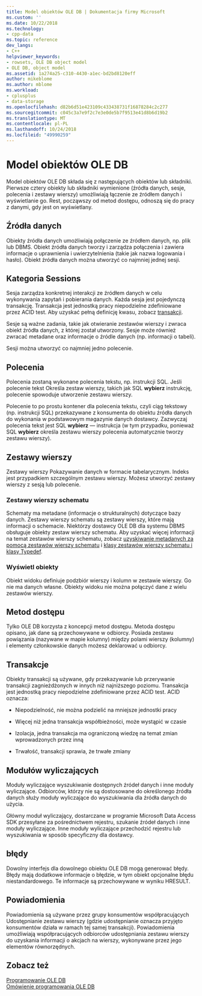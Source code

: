 ```yaml
---
title: Model obiektów OLE DB | Dokumentacja firmy Microsoft
ms.custom: ''
ms.date: 10/22/2018
ms.technology:
- cpp-data
ms.topic: reference
dev_langs:
- C++
helpviewer_keywords:
- rowsets, OLE DB object model
- OLE DB, object model
ms.assetid: 1a274a25-c310-4430-a1ec-bd2bd8120eff
author: mikeblome
ms.author: mblome
ms.workload:
- cplusplus
- data-storage
ms.openlocfilehash: d82b6d51e423109c433438731f16878284c2c277
ms.sourcegitcommit: c045c3a7e9f2c7e3e0de5b7f9513e41d8b6d19b2
ms.translationtype: MT
ms.contentlocale: pl-PL
ms.lasthandoff: 10/24/2018
ms.locfileid: "49990259"
---
```

# <a name="ole-db-object-model"></a>Model obiektów OLE DB

Model obiektów OLE DB składa się z następujących obiektów lub składniki. Pierwsze cztery obiekty lub składniki wymienione (źródła danych, sesje, polecenia i zestawy wierszy) umożliwiają łączenie ze źródłem danych i wyświetlanie go. Rest, począwszy od metod dostępu, odnoszą się do pracy z danymi, gdy jest on wyświetlany.  
  
## <a name="data-sources"></a>Źródła danych  

Obiekty źródła danych umożliwiają połączenie ze źródłem danych, np. plik lub DBMS. Obiekt źródła danych tworzy i zarządza połączenia i zawiera informacje o uprawnienia i uwierzytelnienia (takie jak nazwa logowania i hasło). Obiekt źródła danych można utworzyć co najmniej jednej sesji.  
  
## <a name="sessions"></a>Kategoria Sessions  

Sesja zarządza konkretnej interakcji ze źródłem danych w celu wykonywania zapytań i pobierania danych. Każda sesja jest pojedynczą transakcję. Transakcja jest jednostką pracy niepodzielne zdefiniowane przez ACID test. Aby uzyskać pełną definicję kwasu, zobacz [transakcji](#vcconoledbcomponents_transactions).  
  
Sesje są ważne zadania, takie jak otwieranie zestawów wierszy i zwraca obiekt źródła danych, z której został utworzony. Sesje może również zwracać metadane oraz informacje o źródle danych (np. informacji o tabeli).  
  
Sesji można utworzyć co najmniej jedno polecenie.  
  
## <a name="commands"></a>Polecenia  

Polecenia zostaną wykonane polecenia tekstu, np. instrukcji SQL. Jeśli polecenie tekst Określa zestaw wierszy, takich jak SQL **wybierz** instrukcję, polecenie spowoduje utworzenie zestawu wierszy.  
  
Polecenie to po prostu kontener dla polecenia tekstu, czyli ciąg tekstowy (np. instrukcji SQL) przekazywane z konsumenta do obiektu źródła danych do wykonania w podstawowym magazynie danych dostawcy. Zazwyczaj polecenia tekst jest SQL **wybierz** — instrukcja (w tym przypadku, ponieważ SQL **wybierz** określa zestawu wierszy polecenia automatycznie tworzy zestawu wierszy).  
  
## <a name="rowsets"></a>Zestawy wierszy  

Zestawy wierszy Pokazywanie danych w formacie tabelarycznym. Indeks jest przypadkiem szczególnym zestawu wierszy. Możesz utworzyć zestawy wierszy z sesją lub polecenie.  
  
### <a name="schema-rowsets"></a>Zestawy wierszy schematu  

Schematy ma metadane (informacje o strukturalnych) dotyczące bazy danych. Zestawy wierszy schematu są zestawy wierszy, które mają informacji o schemacie. Niektórzy dostawcy OLE DB dla systemu DBMS obsługuje obiekty zestaw wierszy schematu. Aby uzyskać więcej informacji na temat zestawów wierszy schematu, zobacz [uzyskiwanie metadanych za pomocą zestawów wierszy schematu](../../data/oledb/obtaining-metadata-with-schema-rowsets.md) i [klasy zestawów wierszy schematu i klasy Typedef](../../data/oledb/schema-rowset-classes-and-typedef-classes.md).  
  
### <a name="view-objects"></a>Wyświetl obiekty  

Obiekt widoku definiuje podzbiór wierszy i kolumn w zestawie wierszy. Go nie ma danych własne. Obiekty widoku nie można połączyć dane z wielu zestawów wierszy.  
  
## <a name="accessors"></a>Metod dostępu  

Tylko OLE DB korzysta z koncepcji metod dostępu. Metoda dostępu opisano, jak dane są przechowywane w odbiorcy. Posiada zestawu powiązania (nazywane w mapie kolumny) między polami wierszy (kolumny) i elementy członkowskie danych możesz deklarować u odbiorcy.  
  
##  <a name="vcconoledbcomponents_transactions"></a> Transakcje  

Obiekty transakcji są używane, gdy przekazywanie lub przerywanie transakcji zagnieżdżonych w innych niż najniższego poziomu. Transakcja jest jednostką pracy niepodzielne zdefiniowane przez ACID test. ACID oznacza:  
  
- Niepodzielność, nie można podzielić na mniejsze jednostki pracy  
  
- Więcej niż jedna transakcja współbieżności, może wystąpić w czasie  
  
- Izolacja, jedna transakcja ma ograniczoną wiedzę na temat zmian wprowadzonych przez inną  
  
- Trwałość, transakcji sprawia, że trwałe zmiany 
  
## <a name="enumerators"></a>Modułów wyliczających  

Moduły wyliczające wyszukiwanie dostępnych źródeł danych i inne moduły wyliczające. Odbiorców, którzy nie są dostosowane do określonego źródła danych służy moduły wyliczające do wyszukiwania dla źródła danych do użycia.  
  
Główny moduł wyliczający, dostarczane w programie Microsoft Data Access SDK przesyłane za pośrednictwem rejestru, szukanie źródeł danych i inne moduły wyliczające. Inne moduły wyliczające przechodzić rejestru lub wyszukiwania w sposób specyficzny dla dostawcy.  
  
## <a name="errors"></a>błędy  

Dowolny interfejs dla dowolnego obiektu OLE DB mogą generować błędy. Błędy mają dodatkowe informacje o błędzie, w tym obiekt opcjonalne błędu niestandardowego. Te informacje są przechowywane w wyniku HRESULT.  
  
## <a name="notifications"></a>Powiadomienia  

Powiadomienia są używane przez grupy konsumentów współpracujących Udostępnianie zestawu wierszy (gdzie udostępnianie oznacza przyjęto konsumentów działa w ramach tej samej transakcji). Powiadomienia umożliwiają współpracujących odbiorców udostępniania zestawu wierszy do uzyskania informacji o akcjach na wierszy, wykonywane przez jego elementów równorzędnych.  
  
## <a name="see-also"></a>Zobacz też  

[Programowanie OLE DB](../../data/oledb/ole-db-programming.md)<br/>
[Omówienie programowania OLE DB](../../data/oledb/ole-db-programming-overview.md)